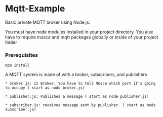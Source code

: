 # Mqtt-Example
Basic private MQTT broker using Node.js. 

You must have node modules installed in your project directory. You also have to require mosca and mqtt packages globally or inside of your project folder

### Prerequisites
```
npm install

```

A MQTT system is made of with a broker, subscribers, and publishers
```
* broker.js: Is Broker, You have to tell Mosca which port it’s going to occupy ( start as node broker.js)

* publisher.js: Publishes a message ( start as node publisher.js)

* subscriber.js: receives message sent by publisher. ( start as node subscriber.js)
```



